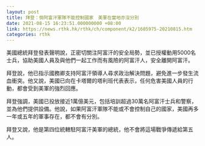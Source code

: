 ```yaml
---
layout: post
title: 拜登：倘阿富汗軍隊不能控制國家　美軍在當地亦沒分別
date: 2021-08-15 16:23:51.000000000 +08:00
link: https://news.rthk.hk/rthk/ch/component/k2/1605975-20210815.htm
categories: rthk
---
```


美國總統拜登發表聲明說，正密切關注阿富汗的安全局勢，並已授權動用5000名士兵，協助美國人員及與他們一起工作而有風險的阿富汗人，安全離開阿富汗。

拜登說，他已指示國務卿支持阿富汗領導人尋求政治解決問題，避免進一步發生流血衝突。他又說，美國已向在卡塔爾的塔利班代表表示，任何危害美國人員的行動，都會受到美軍的強烈回應。

拜登強調，美國已投放接近1萬億美元，包括培訓超過30萬名阿富汗士兵和警察，並為他們提供設備。他說，如果阿富汗軍隊不能或不會控制自己的國家，美國再多一年或五年的軍事存在，都不會有分別。

拜登又說，他是第四位統轄駐阿富汗美軍的總統，他不會將這場戰爭傳遞給第五人。
